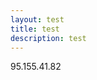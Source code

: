 ```yaml
---
layout: test
title: test
description: test
---
```


<html>
<body>
<p>95.155.41.82</p>
<p></p>
</body>

</html>
